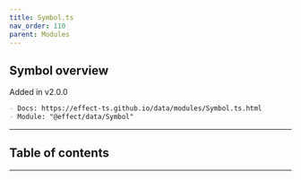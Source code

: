 ```yaml
---
title: Symbol.ts
nav_order: 110
parent: Modules
---
```


## Symbol overview

Added in v2.0.0

```md
- Docs: https://effect-ts.github.io/data/modules/Symbol.ts.html
- Module: "@effect/data/Symbol"
```

---

<h2 class="text-delta">Table of contents</h2>

---
